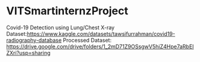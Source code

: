 # VITSmartinternzProject
Covid-19 Detection using Lung/Chest X-ray
Dataset:https://www.kaggle.com/datasets/tawsifurrahman/covid19-radiography-database
Processed Dataset: https://drive.google.com/drive/folders/1_2mD71Z9OSsgwV5hiZ4Hpe7aRbEIZXri?usp=sharing
